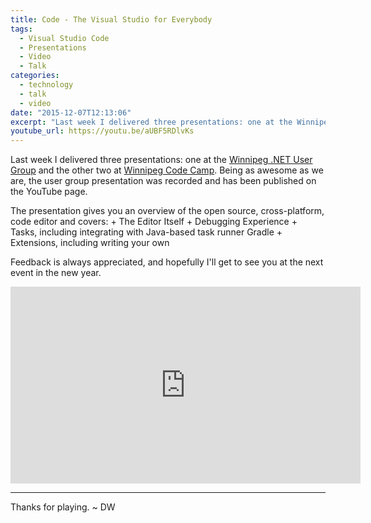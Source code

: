 ```yaml
---
title: Code - The Visual Studio for Everybody
tags:
  - Visual Studio Code
  - Presentations
  - Video
  - Talk
categories:
  - technology
  - talk
  - video
date: "2015-12-07T12:13:06"
excerpt: "Last week I delivered three presentations: one at the Winnipeg .NET User Group and the other two at Winnipeg Code Camp. Being as awesome as we are, the user group presentation was recorded and has been published on the YouTube page."
youtube_url: https://youtu.be/aUBF5RDlvKs
---
```


Last week I delivered three presentations: one at the [Winnipeg .NET User Group](http://winnipegdotnet.org/) and the other two at [Winnipeg Code Camp](http://winnipegcodecamp.com/). Being as awesome as we are, the user group presentation was recorded and has been published on the YouTube page.

The presentation gives you an overview of the open source, cross-platform, code editor and covers:
	+ The Editor Itself
	+ Debugging Experience
	+ Tasks, including integrating with Java-based task runner Gradle
	+ Extensions, including writing your own
	
Feedback is always appreciated, and hopefully I'll get to see you at the next event in the new year.

<iframe width="560" height="315" src="https://www.youtube.com/embed/aUBF5RDlvKs" title="YouTube video player" frameborder="0" allow="accelerometer; autoplay; clipboard-write; encrypted-media; gyroscope; picture-in-picture" allowfullscreen></iframe>

---
Thanks for playing. ~ DW 